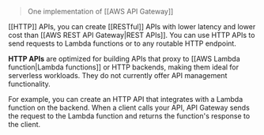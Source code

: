 > One implementation of [[AWS API Gateway]]

[[HTTP]] APIs, you can create [[RESTful]] APIs with lower latency and lower cost than [[AWS REST API Gateway|REST APIs]]. You can use HTTP APIs to send requests to Lambda functions or to any routable HTTP endpoint.

**HTTP APIs** are optimized for building APIs that proxy to [[AWS Lambda function|Lambda functions]] or HTTP backends, making them ideal for serverless workloads. They do not currently offer API management functionality.

For example, you can create an HTTP API that integrates with a Lambda function on the backend. When a client calls your API, API Gateway sends the request to the Lambda function and returns the function's response to the client.